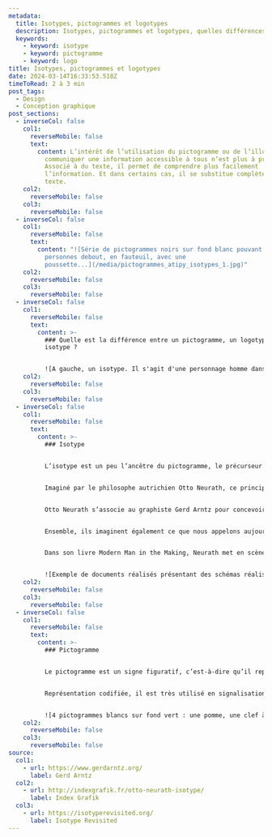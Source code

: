 ```yaml
---
metadata:
  title: Isotypes, pictogrammes et logotypes
  description: Isotypes, pictogrammes et logotypes, quelles différences ?
  keywords:
    - keyword: isotype
    - keyword: pictogramme
    - keyword: logo
title: Isotypes, pictogrammes et logotypes
date: 2024-03-14T16:33:53.518Z
timeToRead: 2 à 3 min
post_tags:
  - Design
  - Conception graphique
post_sections:
  - inverseCol: false
    col1:
      reverseMobile: false
      text:
        content: L’intérêt de l’utilisation du pictogramme ou de l’illustration pour
          communiquer une information accessible à tous n’est plus à prouver.
          Associé à du texte, il permet de comprendre plus facilement
          l’information. Et dans certains cas, il se substitue complètement au
          texte.
    col2:
      reverseMobile: false
    col3:
      reverseMobile: false
  - inverseCol: false
    col1:
      reverseMobile: false
      text:
        content: "![Série de pictogrammes noirs sur fond blanc pouvant représentant des
          personnes debout, en fauteuil, avec une
          poussette...](/media/pictogrammes_atipy_isotypes_1.jpg)"
    col2:
      reverseMobile: false
    col3:
      reverseMobile: false
  - inverseCol: false
    col1:
      reverseMobile: false
      text:
        content: >-
          ### Quelle est la différence entre un pictogramme, un logotype et un
          isotype ?


          ![A gauche, un isotype. Il s'agit d'une personnage homme dans un style graphique un peu rétro. Au milieu, un pictogramme homme comme ceux que l'on peut trouver sur les portes des toilettes. A droite, le logo de Johnny Walker qui représente un homme qui marche dans un style anglais un peu rétro.](/media/pictogrammes_atipy_isotypes_2.jpg)
    col2:
      reverseMobile: false
    col3:
      reverseMobile: false
  - inverseCol: false
    col1:
      reverseMobile: false
      text:
        content: >-
          ### Isotype


          L’isotype est un peu l’ancêtre du pictogramme, le précurseur. Créé en 1920, l’isotype (International System of TYpographic Picture Education) avait pour but la mise en place d’un langage universel.


          Imaginé par le philosophe autrichien Otto Neurath, ce principe de langage visuel devait être utilisé dans l’éducation. Efficace et pratique, il s’est vite étendu à d’autres domaines, comme la signalisation.


          Otto Neurath s’associe au graphiste Gerd Arntz pour concevoir plus de 4 000 signes au style épuré.


          Ensemble, ils imaginent également ce que nous appelons aujourd’hui les infographies ou datavisualisation, et dont le but est de rendre accessible une information au plus grand nombre.


          Dans son livre Modern Man in the Making, Neurath met en scène les données sociétales de l’époque. Il créée ainsi des centaines de schémas que l’on appelle infographies, si prisées aujourd’hui.


          ![Exemple de documents réalisés présentant des schémas réalisés à partir d'isotypes ](/media/pictogrammes_atipy_isotypes_3.jpg "Source : isotyperevisited.org")
    col2:
      reverseMobile: false
    col3:
      reverseMobile: false
  - inverseCol: false
    col1:
      reverseMobile: false
      text:
        content: >-
          ### Pictogramme


          Le pictogramme est un signe figuratif, c’est-à-dire qu’il représente un objet ou une situation (contrairement à l’idéogramme qui représente une idée).


          Représentation codifiée, il est très utilisé en signalisation et signalétique. Dans les gares, aéroports, musées, hôpitaux… il permet ainsi aux personnes pressées de comprendre rapidement l’information, ou aux usagers ne sachant pas lire d’y avoir également accès.


          ![4 pictogrammes blancs sur fond vert : une pomme, une clef à molette, une échelle de piscine et des lunettes](/media/pictogrammes_atipy_isotypes_4.jpg)
    col2:
      reverseMobile: false
    col3:
      reverseMobile: false
source:
  col1:
    - url: https://www.gerdarntz.org/
      label: Gerd Arntz
  col2:
    - url: http://indexgrafik.fr/otto-neurath-isotype/
      label: Index Grafik
  col3:
    - url: https://isotyperevisited.org/
      label: Isotype Revisited
---
```

